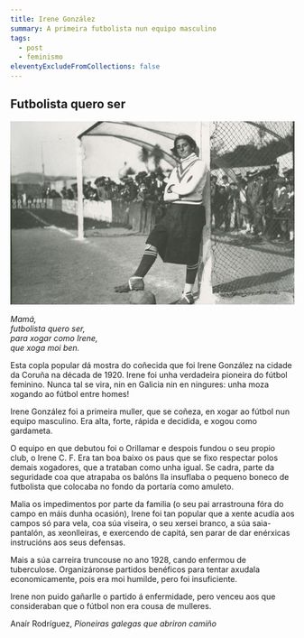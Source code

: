 ```yaml
---
title: Irene González
summary: A primeira futbolista nun equipo masculino
tags:
  - post
  - feminismo
eleventyExcludeFromCollections: false
---
```

<article> 

# Futbolista quero ser

![](/static/img/irene_porteira_pioneira.jpg)

*Mamá,  
futbolista quero ser,  
para xogar como Irene,  
que xoga moi ben.*  

Esta copla popular dá mostra do coñecida que foi Irene González na cidade da Coruña na década de 1920. Irene foi unha verdadeira pioneira do fútbol feminino. Nunca tal se vira, nin en Galicia nin en ningures: unha moza xogando ao fútbol entre homes!

Irene González foi a primeira muller, que se coñeza, en xogar ao fútbol nun equipo masculino. Era alta, forte, rápida e decidida, e xogou como gardameta.

O equipo en que debutou foi o Orillamar e despois fundou o seu propio club, o Irene C. F. Era tan boa baixo os paus que se fixo respectar polos demais xogadores, que a trataban como unha igual. Se cadra, parte da seguridade coa que atrapaba os balóns lla insuflaba o pequeno boneco de futbolista que colocaba no fondo da portaría como amuleto.

Malia os impedimentos por parte da familia (o seu pai arrastrouna fóra do campo en máis dunha ocasión), Irene foi tan popular que a xente acudía aos campos só para vela, coa súa viseira, o seu xersei branco, a súa saia-pantalón, as xeonlleiras, e exercendo de capitá, sen parar de dar enérxicas instrucións aos seus defensas.

Mais a súa carreira truncouse no ano 1928, cando enfermou de tuberculose. Organizáronse partidos benéficos para tentar axudala economicamente, pois era moi humilde, pero foi insuficiente.

Irene non puido gañarlle o partido á enfermidade, pero venceu aos que consideraban que o fútbol non era cousa de mulleres.

Anaír Rodríguez, *Pioneiras galegas que abriron camiño*

</article>